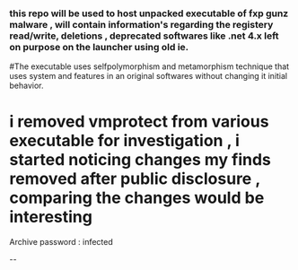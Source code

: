 ### this repo will be used to host unpacked executable of fxp gunz malware , will contain information's regarding the registery read/write, deletions , deprecated softwares like .net 4.x left on purpose on the launcher using old ie.
#The executable uses selfpolymorphism and metamorphism technique that uses system and features in an original softwares without changing it initial behavior.
# i removed vmprotect from various executable for investigation , i started noticing changes my finds removed after public disclosure , comparing the changes would be interesting

Archive password : infected

 
--

